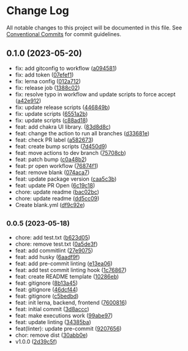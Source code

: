 # Change Log

All notable changes to this project will be documented in this file.
See [Conventional Commits](https://conventionalcommits.org) for commit guidelines.

## 0.1.0 (2023-05-20)

- fix: add gitconfig to workflow ([a094581](https://github.com/victor-brown/alkfejl-II-movieDB/commit/a094581))
- fix: add token ([07efef1](https://github.com/victor-brown/alkfejl-II-movieDB/commit/07efef1))
- fix: lerna config ([012a712](https://github.com/victor-brown/alkfejl-II-movieDB/commit/012a712))
- fix: release job ([1388c02](https://github.com/victor-brown/alkfejl-II-movieDB/commit/1388c02))
- fix: resolve typo in workflow and update scripts to force accept ([a42e912](https://github.com/victor-brown/alkfejl-II-movieDB/commit/a42e912))
- fix: update release scripts ([446849b](https://github.com/victor-brown/alkfejl-II-movieDB/commit/446849b))
- fix: update scripts ([6551a2b](https://github.com/victor-brown/alkfejl-II-movieDB/commit/6551a2b))
- fix: update scripts ([c88ad18](https://github.com/victor-brown/alkfejl-II-movieDB/commit/c88ad18))
- feat: add chakra UI library. ([83d8d8c](https://github.com/victor-brown/alkfejl-II-movieDB/commit/83d8d8c))
- feat: change the action to run all branches ([d33681e](https://github.com/victor-brown/alkfejl-II-movieDB/commit/d33681e))
- feat: check PR label ([a582673](https://github.com/victor-brown/alkfejl-II-movieDB/commit/a582673))
- feat: create bump scripts ([7d450d9](https://github.com/victor-brown/alkfejl-II-movieDB/commit/7d450d9))
- feat: move actions to dev branch ([75708cb](https://github.com/victor-brown/alkfejl-II-movieDB/commit/75708cb))
- feat: patch bump ([c0a48b2](https://github.com/victor-brown/alkfejl-II-movieDB/commit/c0a48b2))
- feat: pr open workflow ([76874f1](https://github.com/victor-brown/alkfejl-II-movieDB/commit/76874f1))
- feat: remove blank ([074aca7](https://github.com/victor-brown/alkfejl-II-movieDB/commit/074aca7))
- feat: update package version ([caa5c3b](https://github.com/victor-brown/alkfejl-II-movieDB/commit/caa5c3b))
- feat: update PR Open ([6c19c18](https://github.com/victor-brown/alkfejl-II-movieDB/commit/6c19c18))
- chore: update readme ([bac02bc](https://github.com/victor-brown/alkfejl-II-movieDB/commit/bac02bc))
- chore: update readme ([dd5cc09](https://github.com/victor-brown/alkfejl-II-movieDB/commit/dd5cc09))
- Create blank.yml ([df9c92e](https://github.com/victor-brown/alkfejl-II-movieDB/commit/df9c92e))

## <small>0.0.5 (2023-05-18)</small>

- chore: add test.txt ([b623d05](https://github.com/victor-brown/alkfejl-II-movieDB/commit/b623d05))
- chore: remove test.txt ([0a5de3f](https://github.com/victor-brown/alkfejl-II-movieDB/commit/0a5de3f))
- feat: add commitlint ([27e9075](https://github.com/victor-brown/alkfejl-II-movieDB/commit/27e9075))
- feat: add husky ([6aadf9f](https://github.com/victor-brown/alkfejl-II-movieDB/commit/6aadf9f))
- feat: add pre-commit linting ([e13ea06](https://github.com/victor-brown/alkfejl-II-movieDB/commit/e13ea06))
- feat: add test commit linting hook ([1c76867](https://github.com/victor-brown/alkfejl-II-movieDB/commit/1c76867))
- feat: create README template ([10286eb](https://github.com/victor-brown/alkfejl-II-movieDB/commit/10286eb))
- feat: gitignore ([8b13a45](https://github.com/victor-brown/alkfejl-II-movieDB/commit/8b13a45))
- feat: gitignore ([46dcf44](https://github.com/victor-brown/alkfejl-II-movieDB/commit/46dcf44))
- feat: gitignore ([c5bedbd](https://github.com/victor-brown/alkfejl-II-movieDB/commit/c5bedbd))
- feat: init lerna, backend, frontend ([7600816](https://github.com/victor-brown/alkfejl-II-movieDB/commit/7600816))
- feat: initial commit ([3d8accc](https://github.com/victor-brown/alkfejl-II-movieDB/commit/3d8accc))
- feat: make executions work ([99abe97](https://github.com/victor-brown/alkfejl-II-movieDB/commit/99abe97))
- feat: update linting ([34385ba](https://github.com/victor-brown/alkfejl-II-movieDB/commit/34385ba))
- feat(linter): update pre-commit ([9207656](https://github.com/victor-brown/alkfejl-II-movieDB/commit/9207656))
- chor: remove dist ([30abb0e](https://github.com/victor-brown/alkfejl-II-movieDB/commit/30abb0e))
- v1.0.0 ([2d39c5f](https://github.com/victor-brown/alkfejl-II-movieDB/commit/2d39c5f))
